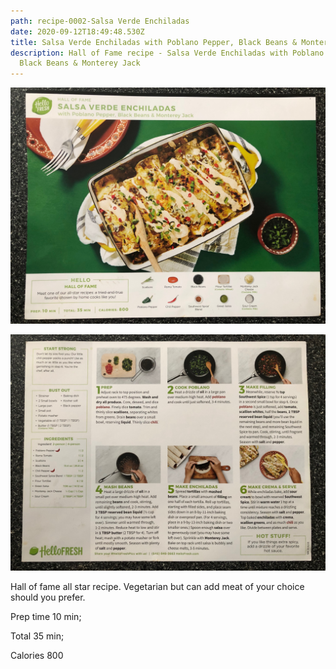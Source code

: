 ```yaml
---
path: recipe-0002-Salsa Verde Enchiladas
date: 2020-09-12T18:49:48.530Z
title: Salsa Verde Enchiladas with Poblano Pepper, Black Beans & Monterey Jack
description: Hall of Fame recipe - Salsa Verde Enchiladas with Poblano Pepper,
  Black Beans & Monterey Jack
---
```

![Picture of finished Salsa Verde Enchiladas](../assets/0001-salsa-verde-enchiladas-pic-1.jpeg)

![Picture of Salsa Verde Enchiladas ingredients with prep and cooking instructions](../assets/0001-salsa-verde-enchiladas-pic-2.jpeg)

Hall of fame all star recipe. Vegetarian but can add meat of your choice should you prefer. 

Prep time 10 min; 

Total 35 min; 

Calories 800